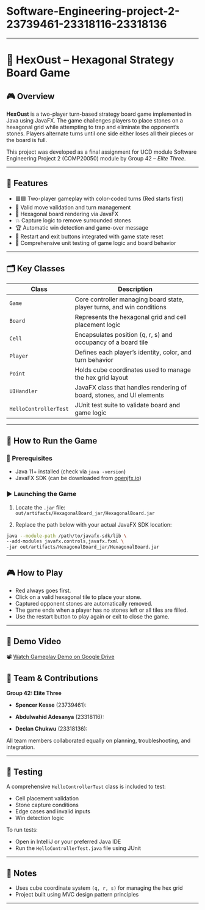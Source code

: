 # Software-Engineering-project-2-23739461-23318116-23318136

---
# 🧩 HexOust – Hexagonal Strategy Board Game

## 🎮 Overview

**HexOust** is a two-player turn-based strategy board game implemented in Java using JavaFX. The game challenges players to place stones on a hexagonal grid while attempting to trap and eliminate the opponent’s stones. Players alternate turns until one side either loses all their pieces or the board is full.

This project was developed as a final assignment for UCD module Software Engineering Project 2 (COMP20050) module by Group 42 – *Elite Three*.

---

## 🔧 Features

- 🟥🟦 Two-player gameplay with color-coded turns (Red starts first)
- 🧠 Valid move validation and turn management
- 🧱 Hexagonal board rendering via JavaFX
- 💥 Capture logic to remove surrounded stones
- 🏆 Automatic win detection and game-over message
- 🔄 Restart and exit buttons integrated with game state reset
- 🧪 Comprehensive unit testing of game logic and board behavior

---

## 🗂️ Key Classes

| Class                         | Description                                                            |
|-------------------------------|------------------------------------------------------------------------|
| `Game`                        | Core controller managing board state, player turns, and win conditions |
| `Board`                       | Represents the hexagonal grid and cell placement logic                 |
| `Cell`                        | Encapsulates position (q, r, s) and occupancy of a board tile          |
| `Player`                      | Defines each player’s identity, color, and turn behavior               |
| `Point`                       | Holds cube coordinates used to manage the hex grid layout              |
| `UIHandler`                   | JavaFX class that handles rendering of board, stones, and UI elements  |
| `HelloControllerTest`         | JUnit test suite to validate board and game logic                      |

---

## 🚀 How to Run the Game

### 🧰 Prerequisites

- Java 11+ installed (check via `java -version`)
- JavaFX SDK (can be downloaded from [openjfx.io](https://openjfx.io/))

### ▶️ Launching the Game

1. Locate the `.jar` file:  
   `out/artifacts/HexagonalBoard_jar/HexagonalBoard.jar`

2. Replace the path below with your actual JavaFX SDK location:

```bash
java --module-path /path/to/javafx-sdk/lib \
--add-modules javafx.controls,javafx.fxml \
-jar out/artifacts/HexagonalBoard_jar/HexagonalBoard.jar
````

---

## 🎮 How to Play

* Red always goes first.
* Click on a valid hexagonal tile to place your stone.
* Captured opponent stones are automatically removed.
* The game ends when a player has no stones left or all tiles are filled.
* Use the restart button to play again or exit to close the game.

---

## 🎥 Demo Video
📽️ [Watch Gameplay Demo on Google Drive](https://github.com/user-attachments/assets/e23ee93e-8697-4e27-8d5a-38a0c18d18b5)

## 👥 Team & Contributions

**Group 42: Elite Three**

* **Spencer Kesse** (23739461):

* **Abdulwahid Adesanya** (23318116):

* **Declan Chukwu** (23318136):

All team members collaborated equally on planning, troubleshooting, and integration.

---

## 🧪 Testing

A comprehensive `HelloControllerTest` class is included to test:

* Cell placement validation
* Stone capture conditions
* Edge cases and invalid inputs
* Win detection logic

To run tests:

* Open in IntelliJ or your preferred Java IDE
* Run the `HelloControllerTest.java` file using JUnit

---

## 📌 Notes
* Uses cube coordinate system `(q, r, s)` for managing the hex grid
* Project built using MVC design pattern principles
---


